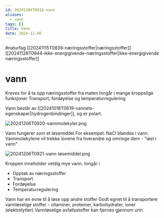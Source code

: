 ```yaml
---
id: 20241206T0918-vann
aliases:
  - vann
tags: []
title: Vann
date: 2024-12-06
---
```


#naturfag [[20241115T0839-næringsstoffer|næringsstoffer]] [[20241128T0844-ikke-energigivende-næringsstoffer|ikke-energigivende næringsstoffer]]

# vann

Kreves for å ta opp næringsstoffer fra maten
Inngår i mange kroppslige funksjoner
Transport, fordøyelse og temperaturregulering

Vann består av [[20241018T0619-vannets-egenskaper|hydrogenbindinger]], og er polart.

![20241206T0920-vannmolekyler.png](Assets/20241206T0920-vannmolekyler.png)

Vann fungerer som et løsemiddel
For eksempel: NaCl blandes i vann. Vannmolekylene vil trekke ionene fra hverandre og omringe dem - "løst i vann"

![20241206T0921-vann-løsemiddel.png](Assets/20241206T0921-vann-løsemiddel.png)

Kroppen inneholder veldig mye vann.
Inngår i

- Opptak av næringsstoffer
- Transport
- Fordøyelse
- Temperaturregulering

Vann har en evne til å løse opp andre stoffer
Godt egnet til å transportere vannløselige stoffer - vitaminer, proteiner, karbohydrater, ioner (elektrolytter)
Vannløselige avfallsstoffer kan fjernes gjennom urin
